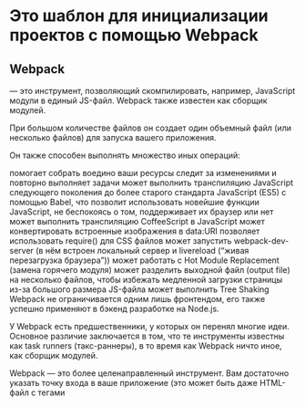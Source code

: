 # Это шаблон для инициализации проектов с помощью Webpack

## Webpack
— это инструмент, позволяющий скомпилировать, например, JavaScript модули в единый JS-файл. Webpack также известен как сборщик модулей.

При большом количестве файлов он создает один объемный файл (или несколько файлов) для запуска вашего приложения.

Он также способен выполнять множество иных операций:

помогает собрать воедино ваши ресурсы
следит за изменениями и повторно выполняет задачи
может выполнить транспиляцию JavaScript следующего поколения до более старого стандарта JavaScript (ES5) с помощью Babel, что позволит использовать новейшие функции JavaScript, не беспокоясь о том, поддерживает их браузер или нет
может выполнить транспиляцию CoffeeScript в JavaScript
может конвертировать встроенные изображения в data:URI
позволяет использовать require() для CSS файлов
может запустить webpack-dev-server (в нём встроен локальный сервер и livereload (“живая перезагрузка браузера”))
может работать с Hot Module Replacement (замена горячего модуля)
может разделить выходной файл (output file) на несколько файлов, чтобы избежать медленной загрузки страницы из-за большого размера JS-файла
может выполнить Tree Shaking
Webpack не ограничивается одним лишь фронтендом, его также успешно применяют в бэкенд разработке на Node.js.

У Webpack есть предшественники, у которых он перенял многие идеи. Основное различие заключается в том, что те инструменты известны как task runners (такс-раннеры), в то время как Webpack ничто иное, как сборщик модулей.

Webpack — это более целенаправленный инструмент. Вам достаточно указать точку входа в ваше приложение (это может быть даже HTML-файл с тегами <script>), а webpack проанализирует файлы и объединит их в один выходной JavaScript-файл, содержащий все необходимое для запуска приложения.

